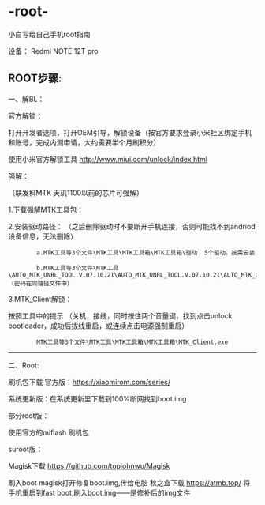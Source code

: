 # -root-
小白写给自己手机root指南

设备：
Redmi NOTE 12T pro

ROOT步骤:
-----------------------------------------------------------------------------------------------------------------------------
一、解BL：

官方解锁：

打开开发者选项，打开OEM引导，解锁设备（按官方要求登录小米社区绑定手机和账号，完成内测申请，大约需要半个月刷积分）

使用小米官方解锁工具 http://www.miui.com/unlock/index.html   

强解：

（联发科MTK 天玑1100以前的芯片可强解）

1.下载强解MTK工具包：

2.安装驱动路径：   （之后删除驱动时不要断开手机连接，否则可能找不到andriod设备信息，无法删除）
            
            a.MTK工具等3个文件\MTK工具\MTK工具箱\MTK工具箱\驱动  5个驱动，按需安装
      
            b.MTK工具等3个文件\MTK工具\AUTO_MTK_UNBL_TOOL.V.07.10.21\AUTO_MTK_UNBL_TOOL.V.07.10.21\AUTO_MTK_UNBL_TOOL.V.07.10.21.exe（密码在同路径文件中）

3.MTK_Client解锁：

按照工具中的提示 （关机，接线，同时按住两个音量键，找到点击unlock bootloader，成功后拔线重启，或连续点击电源强制重启）

            MTK工具等3个文件\MTK工具\MTK工具箱\MTK工具箱\MTK_Client.exe



----------------------------------------------------------------------------------------------------------------------------

二、Root: 

刷机包下载 官方版：https://xiaomirom.com/series/

系统更新版：在系统更新里下载到100%断网找到boot.img

部分root版：

使用官方的miflash 刷机包

suroot版：

Magisk下载  https://github.com/topjohnwu/Magisk

刷入boot magisk打开修复boot.img,传给电脑
秋之盒下载 https://atmb.top/
将手机重启到fast boot,刷入boot.img——是修补后的img文件

                
